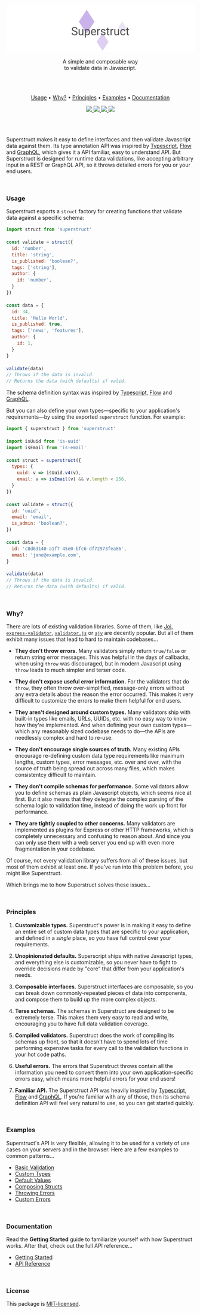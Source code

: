 
<p align="center">
  <a href="#"><img src="./docs/images/banner.png" /></a>
</p>

<p align="center">
  A simple and composable way  <br/>
  to validate data in Javascript.
</p>
<br/>
<br/>

<p align="center">
  <a href="#usage">Usage</a> •
  <a href="#why">Why?</a> •
  <a href="#principles">Principles</a> •
  <a href="#examples">Examples</a> •
  <a href="#documentation">Documentation</a>
</p>

<p align="center">
  <a href="https://unpkg.com/superstruct/dist/superstruct.min.js">
    <img src="http://img.badgesize.io/https://unpkg.com/superstruct/dist/superstruct.min.js?compression=gzip&amp;label=superstruct&amp;maxAge=3600">
  </a>
  <a href="https://travis-ci.org/ianstormtaylor/superstruct">
    <img src="https://travis-ci.org/ianstormtaylor/superstruct.svg?branch=master">
  </a> 
  <a href="./packages/superstruct/package.json">
    <img src="https://img.shields.io/npm/v/superstruct.svg?maxAge=3600&label=superstruct&colorB=007ec6&maxAge=3600">
  </a> 
  <a href="./License.md">
    <img src="https://img.shields.io/npm/l/superstruct.svg?maxAge=3600">
  </a> 
</p>

<br/>
<br/>

Superstruct makes it easy to define interfaces and then validate Javascript data against them. Its type annotation API was inspired by [Typescript](https://www.typescriptlang.org/docs/handbook/basic-types.html), [Flow](https://flow.org/en/docs/types/) and [GraphQL](http://graphql.org/learn/schema/), which gives it a API familiar, easy to understand API. But Superstruct is designed for runtime data validations, like accepting arbitrary input in a REST or GraphQL API, so it throws detailed errors for you or your end users.


<br/>

### Usage

Superstruct exports a `struct` factory for creating functions that validate data against a specific schema:

```js
import struct from 'superstruct'

const validate = struct({
  id: 'number',
  title: 'string',
  is_published: 'boolean?',
  tags: ['string'],
  author: {
    id: 'number',
  }
})

const data = {
  id: 34,
  title: 'Hello World',
  is_published: true,
  tags: ['news', 'features'],
  author: {
    id: 1,
  } 
}

validate(data)
// Throws if the data is invalid.
// Returns the data (with defaults) if valid.
```

The schema definition syntax was inspired by [Typescript](https://www.typescriptlang.org/docs/handbook/basic-types.html), [Flow](https://flow.org/en/docs/types/) and [GraphQL](http://graphql.org/learn/schema/).

But you can also define your own types—specific to your application's requirements—by using the exported `superstruct` function. For example:

```js
import { superstruct } from 'superstruct'

import isUuid from 'is-uuid'
import isEmail from 'is-email'

const struct = superstruct({
  types: {
    uuid: v => isUuid.v4(v),
    email: v => isEmail(v) && v.length < 256,
  }
})

const validate = struct({
  id: 'uuid',
  email: 'email',
  is_admin: 'boolean?',
})

const data = {
  id: 'c8d63140-a1f7-45e0-bfc6-df72973fea86',
  email: 'jane@example.com',
}

validate(data)
// Throws if the data is invalid.
// Returns the data (with defaults) if valid.
```


<br/>

### Why?

There are lots of existing validation libraries. Some of them, like [Joi](), [`express-validator`](https://github.com/ctavan/express-validator), [`validator.js`](https://github.com/chriso/validator.js) or [`ajv`](https://github.com/epoberezkin/ajv) are decently popular. But all of them exhibit many issues that lead to hard to maintain codebases...

- **They don't throw errors.** Many validators simply return `true/false` or return string error messages. This was helpful in the days of callbacks, when using `throw` was discouraged, but in modern Javascript using `throw` leads to much simpler and terser code.

- **They don't expose useful error information.** For the validators that do `throw`, they often throw over-simplified, message-only errors without any extra details about the reason the error occurred. This makes it very difficult to customize the errors to make them helpful for end users.

- **They aren't designed around custom types.** Many validators ship with built-in types like emails, URLs, UUIDs, etc. with no easy way to know how they're implemented. And when defining your own custom types—which any reasonably sized codebase needs to do—the APIs are needlessly complex and hard to re-use.

- **They don't encourage single sources of truth.** Many existing APIs encourage re-defining custom data type requirements like maximum lengths, custom types, error messages, etc. over and over, with the source of truth being spread out across many files, which makes consistentcy difficult to maintain.

- **They don't compile schemas for performance.** Some validators allow you to define schemas as plain Javascript objects, which seems nice at first. But it also means that they delegate the complex parsing of the schema logic to validation time, instead of doing the work up front for performance.

- **They are tightly coupled to other concerns.** Many validators are implemented as plugins for Express or other HTTP frameworks, which is completely unnecessary and confusing to reason about. And since you can only use them with a web server you end up with even more fragmentation in your codebase.

Of course, not every validation library suffers from all of these issues, but most of them exhibit at least one. If you've run into this problem before, you might like Superstruct.

Which brings me to how Superstruct solves these issues...


<br/>

### Principles

1. **Customizable types.** Superstruct's power is in making it easy to define an entire set of custom data types that are specific to your application, and defined in a _single_ place, so you have full control over your requirements.

2. **Unopinionated defaults.** Superscript ships with native Javascript types, and everything else is customizable, so you never have to fight to override decisions made by "core" that differ from your application's needs.

4. **Composable interfaces.** Superstruct interfaces are composable, so you can break down commonly-repeated pieces of data into components, and compose them to build up the more complex objects.

5. **Terse schemas.** The schemas in Superstruct are designed to be extremely terse. This makes them very easy to read and write, encouraging you to have full data validation coverage.

7. **Compiled validators.** Superstruct does the work of compiling its schemas up front, so that it doesn't have to spend lots of time performing expensive tasks for every call to the validation functions in your hot code paths.

6. **Useful errors.** The errors that Superstruct throws contain all the information you need to convert them into your own application-specific errors easy, which means more helpful errors for your end users!

3. **Familiar API.** The Superstruct API was heavily inspired by [Typescript](https://www.typescriptlang.org/docs/handbook/basic-types.html), [Flow](https://flow.org/en/docs/types/) and [GraphQL](http://graphql.org/learn/schema/). If you're familiar with any of those, then its schema definition API will feel very natural to use, so you can get started quickly.


<br/>

### Examples

Superstruct's API is very flexible, allowing it to be used for a variety of use cases on your servers and in the browser. Here are a few examples to common patterns...

- [Basic Validation](./examples/basic-validation.js)
- [Custom Types](./examples/custom-types.js)
- [Default Values](./examples/default-values.js)
- [Composing Structs](./examples/composing-structs.js)
- [Throwing Errors](./examples/throwing-errors.js)
- [Custom Errors](./examples/custom-errors.js)


<br/>

### Documentation

Read the **Getting Started** guide to familiarize yourself with how Superstruct works. After that, check out the full API reference...

- [Getting Started](./docs/getting-started.md)
- [API Reference](./docs/api-reference.md)


<br/>

### License

This package is [MIT-licensed](./License.md).
